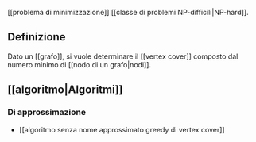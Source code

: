 [[problema di minimizzazione]] [[classe di problemi NP-difficili|NP-hard]].

## Definizione

Dato un [[grafo]], si vuole determinare il [[vertex cover]] composto dal numero minimo di [[nodo di un grafo|nodi]].

## [[algoritmo|Algoritmi]]

### Di approssimazione

- [[algoritmo senza nome approssimato greedy di vertex cover]]
